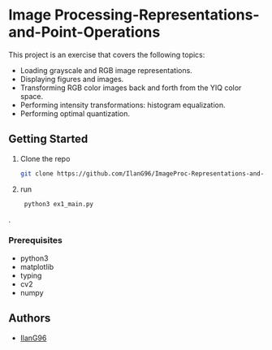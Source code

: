 # Image Processing-Representations-and-Point-Operations

This project is an exercise that covers the following topics:
- Loading grayscale and RGB image representations.
- Displaying figures and images.
- Transforming RGB color images back and forth from the YIQ color space.
- Performing intensity transformations: histogram equalization.
- Performing optimal quantization.

## Getting Started
1. Clone the repo
   ```sh
   git clone https://github.com/IlanG96/ImageProc-Representations-and-Point-Operations.git
    ```
2. run 
   ```sh
    python3 ex1_main.py
    ```
.




### Prerequisites

- python3
- matplotlib
- typing 
- cv2
- numpy

## Authors

* [IlanG96](https://github.com/IlanG96)